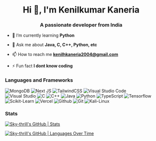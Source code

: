 <h1 align="center">Hi 👋, I'm Kenilkumar Kaneria</h1>
<h3 align="center">A passionate developer from India</h3>

- 🌱 I’m currently learning **Python**

- 💬 Ask me about **Java, C, C++, Python, etc**

- 📫 How to reach me **kenilhkaneria2004@gmail.com**

- ⚡ Fun fact **I dont know coding**

<h3> Languages and Frameworks </h3>
<div>
<!-- <img src="https://img.shields.io/badge/mysql-4479A1.svg?style=for-the-badge&logo=mysql&logoColor=white" alt="MySQL" /> -->
<img src="https://img.shields.io/badge/MongoDB-%234ea94b.svg?style=for-the-badge&logo=mongodb&logoColor=white" alt="MongoDB" />
<!-- <img src="https://img.shields.io/badge/django-%23092E20.svg?style=for-the-badge&logo=django&logoColor=white" alt="Django" /> -->
<!-- <img src="https://img.shields.io/badge/DJANGO-REST-ff1709?style=for-the-badge&logo=django&logoColor=white&color=ff1709&labelColor=gray" alt="DjangoREST" /> -->
<!-- <img src="https://img.shields.io/badge/express.js-%23404d59.svg?style=for-the-badge&logo=express&logoColor=%2361DAFB" alt="Express.js" /> -->
<img src="https://img.shields.io/badge/Next-black?style=for-the-badge&logo=next.js&logoColor=white" alt="Next JS" />
<img src="https://img.shields.io/badge/tailwindcss-%2338B2AC.svg?style=for-the-badge&logo=tailwind-css&logoColor=white" alt="TailwindCSS" />
<!-- <img src="https://img.shields.io/badge/AWS-%23FF9900.svg?style=for-the-badge&logo=amazon-aws&logoColor=white" alt="AWS" /> -->
<!-- <img src="https://img.shields.io/badge/NeoVim-%2357A143.svg?&style=for-the-badge&logo=neovim&logoColor=white" alt="Neovim" /> -->
<img src="https://img.shields.io/badge/Visual%20Studio%20Code-0078d7.svg?style=for-the-badge&logo=visual-studio-code&logoColor=white" alt="Visual Studio Code" />
<img src="https://img.shields.io/badge/Visual%20Studio-5C2D91.svg?style=for-the-badge&logo=visual-studio&logoColor=white" alt="Visual Studio" />
<img src="https://img.shields.io/badge/c-%2300599C.svg?style=for-the-badge&logo=c&logoColor=white" alt="C" />
<img src="https://img.shields.io/badge/c++-%2300599C.svg?style=for-the-badge&logo=c%2B%2B&logoColor=white" alt="C++" />
<img src="https://img.shields.io/badge/java-%23ED8B00.svg?style=for-the-badge&logo=openjdk&logoColor=white" alt="Java" />
<img src="https://img.shields.io/badge/python-3670A0?style=for-the-badge&logo=python&logoColor=ffdd54" alt="Python" />
<!-- <img src="https://img.shields.io/badge/rust-%23000000.svg?style=for-the-badge&logo=rust&logoColor=white" alt="Rust" /> -->
<img src="https://img.shields.io/badge/typescript-%23007ACC.svg?style=for-the-badge&logo=typescript&logoColor=white" alt="TypeScript" />
<img src="https://img.shields.io/badge/TensorFlow-FF6F00?style=for-the-badge&logo=tensorflow&logoColor=white" alt="Tensorflow">
<img src="https://img.shields.io/badge/scikit_learn-F7931E?style=for-the-badge&logo=scikit-learn&logoColor=white" alt="Scikit-Learn">
<img src="https://img.shields.io/badge/Vercel-000000?style=for-the-badge&logo=vercel&logoColor=white" alt="Vercel">
<!-- <img src="https://img.shields.io/badge/Railway-131415?style=for-the-badge&logo=railway&logoColor=white" alt="Railway"> -->
<img src="https://img.shields.io/badge/GitHub-100000?style=for-the-badge&logo=github&logoColor=white" alt="Github">
<img src="https://img.shields.io/badge/GIT-E44C30?style=for-the-badge&logo=git&logoColor=white" alt="Git">
<img src="https://img.shields.io/badge/Kali_Linux-557C94?style=for-the-badge&logo=kali-linux&logoColor=white" alt="Kali-Linux">
</div>

<h3> Stats </h3>

[![Sky-thrill's GitHub | Stats](https://stats.quira.sh/Sky-thrill/github?theme=dark)](https://quira.sh?utm_source=widgets&utm_campaign=Sky-thrill)
  &nbsp;&nbsp;&nbsp;&nbsp;  &nbsp;&nbsp;&nbsp;&nbsp;   &nbsp;&nbsp;&nbsp;&nbsp;
  
[![Sky-thrill's GitHub | Languages Over Time](https://stats.quira.sh/Sky-thrill/languages-over-time?theme=dark)](https://quira.sh?utm_source=widgets&utm_campaign=Sky-thrill)
